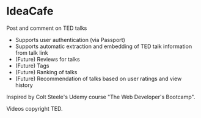 # IdeaCafe

Post and comment on TED talks

* Supports user authentication (via Passport)
* Supports automatic extraction and embedding of TED talk information from talk link
* (Future) Reviews for talks
* (Future) Tags
* (Future) Ranking of talks
* (Future) Recommendation of talks based on user ratings and view history

Inspired by Colt Steele's Udemy course "The Web Developer's Bootcamp".

Videos copyright TED.
